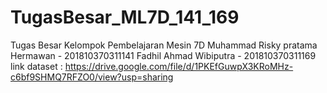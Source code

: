 # TugasBesar_ML7D_141_169
Tugas Besar Kelompok Pembelajaran Mesin 7D  Muhammad Risky pratama Hermawan - 201810370311141 Fadhil Ahmad Wibiputra - 201810370311169  link dataset : https://drive.google.com/file/d/1PKEfGuwpX3KRoMHz-c6bf9SHMQ7RFZO0/view?usp=sharing
